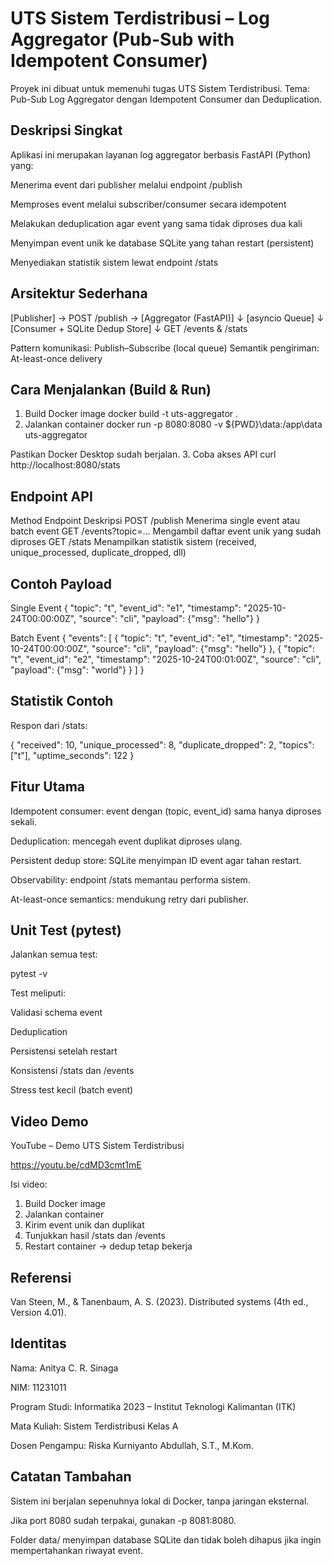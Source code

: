 # UTS Sistem Terdistribusi – Log Aggregator (Pub-Sub with Idempotent Consumer)

Proyek ini dibuat untuk memenuhi tugas UTS Sistem Terdistribusi.
Tema: Pub-Sub Log Aggregator dengan Idempotent Consumer dan Deduplication.

## Deskripsi Singkat

Aplikasi ini merupakan layanan log aggregator berbasis FastAPI (Python) yang:

Menerima event dari publisher melalui endpoint /publish

Memproses event melalui subscriber/consumer secara idempotent

Melakukan deduplication agar event yang sama tidak diproses dua kali

Menyimpan event unik ke database SQLite yang tahan restart (persistent)

Menyediakan statistik sistem lewat endpoint /stats

## Arsitektur Sederhana
[Publisher] → POST /publish → [Aggregator (FastAPI)]
                   ↓
            [asyncio Queue]
                   ↓
         [Consumer + SQLite Dedup Store]
                   ↓
           GET /events & /stats


Pattern komunikasi: Publish–Subscribe (local queue)
Semantik pengiriman: At-least-once delivery

## Cara Menjalankan (Build & Run)
1. Build Docker image
docker build -t uts-aggregator .
2. Jalankan container
docker run -p 8080:8080 -v ${PWD}\data:/app\data uts-aggregator


Pastikan Docker Desktop sudah berjalan.
3. Coba akses API
curl http://localhost:8080/stats

## Endpoint API
Method	Endpoint	Deskripsi
POST	/publish	Menerima single event atau batch event
GET	/events?topic=...	Mengambil daftar event unik yang sudah diproses
GET	/stats	Menampilkan statistik sistem (received, unique_processed, duplicate_dropped, dll)
## Contoh Payload
Single Event
{
  "topic": "t",
  "event_id": "e1",
  "timestamp": "2025-10-24T00:00:00Z",
  "source": "cli",
  "payload": {"msg": "hello"}
}

Batch Event
{
  "events": [
    {
      "topic": "t",
      "event_id": "e1",
      "timestamp": "2025-10-24T00:00:00Z",
      "source": "cli",
      "payload": {"msg": "hello"}
    },
    {
      "topic": "t",
      "event_id": "e2",
      "timestamp": "2025-10-24T00:01:00Z",
      "source": "cli",
      "payload": {"msg": "world"}
    }
  ]
}

## Statistik Contoh

Respon dari /stats:

{
  "received": 10,
  "unique_processed": 8,
  "duplicate_dropped": 2,
  "topics": ["t"],
  "uptime_seconds": 122
}

## Fitur Utama

Idempotent consumer: event dengan (topic, event_id) sama hanya diproses sekali.

Deduplication: mencegah event duplikat diproses ulang.

Persistent dedup store: SQLite menyimpan ID event agar tahan restart.

Observability: endpoint /stats memantau performa sistem.

At-least-once semantics: mendukung retry dari publisher.

## Unit Test (pytest)

Jalankan semua test:

pytest -v


Test meliputi:

Validasi schema event

Deduplication

Persistensi setelah restart

Konsistensi /stats dan /events

Stress test kecil (batch event)

## Video Demo
YouTube – Demo UTS Sistem Terdistribusi

https://youtu.be/cdMD3cmt1mE

Isi video:

1. Build Docker image
2. Jalankan container
3. Kirim event unik dan duplikat
4. Tunjukkan hasil /stats dan /events
5. Restart container → dedup tetap bekerja

## Referensi

Van Steen, M., & Tanenbaum, A. S. (2023). Distributed systems (4th ed., Version 4.01).

## Identitas

Nama: Anitya C. R. Sinaga

NIM: 11231011

Program Studi: Informatika 2023 – Institut Teknologi Kalimantan (ITK)

Mata Kuliah: Sistem Terdistribusi Kelas A

Dosen Pengampu: Riska Kurniyanto Abdullah, S.T., M.Kom.

## Catatan Tambahan

Sistem ini berjalan sepenuhnya lokal di Docker, tanpa jaringan eksternal.

Jika port 8080 sudah terpakai, gunakan -p 8081:8080.

Folder data/ menyimpan database SQLite dan tidak boleh dihapus jika ingin mempertahankan riwayat event.